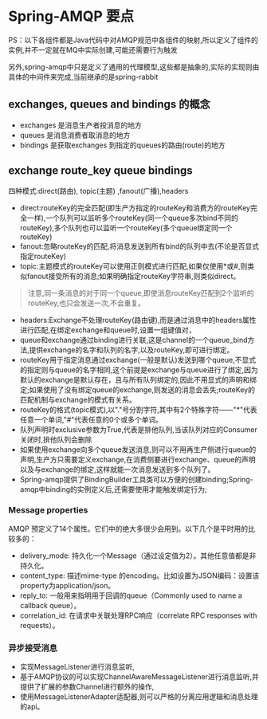# Spring-AMQP 要点
PS：以下各组件都是Java代码中对AMQP规范中各组件的映射,所以定义了组件的实例,并不一定就在MQ中实际创建,可能还需要行为触发

另外,spring-amqp中只是定义了通用的代理模型,这些都是抽象的,实际的实现则由具体的中间件来完成,当前继承的是spring-rabbit
## exchanges, queues and bindings 的概念
- exchanges 是消息生产者投消息的地方
- queues 是消息消费者取消息的地方
- bindings 是获取exchanges 到指定的queues的路由(route)的地方

## exchange route_key queue bindings
四种模式:direct(路由), topic(主题) ,fanout(广播),headers
- direct:routeKey的完全匹配(即生产方指定的routeKey和消费方的routeKey完全一样),一个队列可以监听多个routeKey(同一个queue多次bind不同的routeKey),多个队列也可以监听一个routeKey(多个queue绑定同一个routeKey)
- fanout:忽略routeKey的匹配,将消息发送到所有bind的队列中去(不论是否显式指定routeKey)
- topic:主题模式的routeKey可以使用正则模式进行匹配,如果仅使用*或#,则类似fanout接受所有的消息;如果明确指定routeKey字符串,则类似direct。
>注意,同一条消息的对于同一个queue,即使消息routeKey匹配到2个监听的routeKey,也只会发送一次,不会重复。
- headers:Exchange不处理routeKey(路由键),而是通过消息中的headers属性进行匹配,在绑定exchange和queue时,设置一组键值对，
- queue和exchange通过binding进行关联,这是channel的一个queue_bind方法,提供exchange的名字和队列的名字,以及routeKey,即可进行绑定。
- routeKey用于指定消息通过exchange(一般是默认)发送到哪个queue,不显式的指定则与queue的名字相同,这个前提是exchange与queue进行了绑定,因为默认的exchange是默认存在，且与所有队列绑定的,因此不用显式的声明和绑定;如果使用了没有绑定queue的exchange,则发送的消息会丢失;routeKey的匹配机制与exchange的模式有关系。
- routeKey的格式(topic模式),以"."号分割字符,其中有2个特殊字符——"*"代表任意一个单词,"#"代表任意的0个或多个单词。
- 队列声明时exclusive参数为True,代表是排他队列,当该队列对应的Consumer关闭时,排他队列会删除
- 如果使用exchange向多个queue发送消息,则可以不用再生产侧进行queue的声明,生产方只需要定义exchange,在消费侧要进行exchange、queue的声明以及与exchange的绑定,这样就能一次消息发送到多个队列了。
- Spring-amqp提供了BindingBuilder工具类可以方便的创建binding;Spring-amqp中binding的实例定义后,还需要使用才能触发绑定行为;
### Message properties
AMQP 预定义了14个属性。它们中的绝大多很少会用到。以下几个是平时用的比较多的：
- delivery_mode: 持久化一个Message（通过设定值为2）。其他任意值都是非持久化。
- content_type: 描述mime-type 的encoding。比如设置为JSON编码：设置该property为application/json。
- reply_to: 一般用来指明用于回调的queue（Commonly used to name a callback queue）。
- correlation_id: 在请求中关联处理RPC响应（correlate RPC responses with requests）。

### 异步接受消息
- 实现MessageListener进行消息监听,
- 基于AMQP协议的可以实现ChannelAwareMessageListener进行消息监听,并提供了扩展的参数Channel进行额外的操作,
- 使用MessageListenerAdapter适配器,则可以严格的分离应用逻辑和消息处理的api。